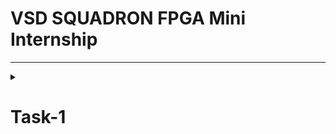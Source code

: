 # VSD SQUADRON FPGA Mini Internship 
---
<details>
  <summary> 
    
# Task-1 
  </summary>
  
  <details>
  <summary> 
    
# Objective:
  </summary>
               
Participants are expected to understand and document the provided Verilog code, create the necessary PCF file, and integrate the design with the VSDSquadron FPGA Mini board using the provided datasheet.
</details>
<details>
  <summary> 
        
# Step 1 Understanding the Verilog Code
  </summary>

 This is the Verilog code link- https://github.com/thesourcerer8/VSDSquadron_FM/blob/main/led_blue/top.v 
Remove the first # while using


 ```bash
  #module top (
  output wire led_red  , 
  output wire led_blue , 
  output wire led_green , 
  input wire hw_clk, 
  output wire testwire
);

  wire        int_osc            ;
  reg  [27:0] frequency_counter_i;

  assign testwire = frequency_counter_i[5];
 
  always @(posedge int_osc) begin
    frequency_counter_i <= frequency_counter_i + 1'b1;
  end

  SB_HFOSC #(.CLKHF_DIV ("0b10")) u_SB_HFOSC ( .CLKHFPU(1'b1), .CLKHFEN(1'b1), .CLKHF(int_osc));

  SB_RGBA_DRV RGB_DRIVER (
    .RGBLEDEN(1'b1                                            ),
    .RGB0PWM (1'b0), // red
    .RGB1PWM (1'b0), // green
    .RGB2PWM (1'b1), // blue
    .CURREN  (1'b1                                            ),
    .RGB0    (led_red                                       ), 
    .RGB1    (led_green                                       ),
    .RGB2    (led_blue                                        )
  );
  defparam RGB_DRIVER.RGB0_CURRENT = "0b000001";
  defparam RGB_DRIVER.RGB1_CURRENT = "0b000001";
  defparam RGB_DRIVER.RGB2_CURRENT = "0b000001";

endmodule
```
---
Now let us understand what is it

```bash
1. This Verilog module, named "top", is designed for a FPGA board
   We have the Outputs 
2. "led_red, led_blue, led_green": Control an RGB LED.
3. "testwire": Outputs a signal derived from an internal counter.
4. the "int_osc" is the Internal Oscillator output.
   And as well as Inputs
5. "hw_clk": An external hardware oscillator
6. "frequency_counter_i"is a counter that increments on every internal clock cycle.
7. There is a High Frequency Internal Oscillator, That is "SB_HFOSC"
8. The function "0b10" Divides the base clock by 4, that is, divides 48MHz by 4, to give 12MHz
9. There is a RGB led driver "SB_RGBA_DRV"
10. There are few PWM input too
"RGB0PWM = 0" → Red LED OFF
"RGB1PWM = 0" → Green LED OFF
"RGB2PWM = 1" → Blue LED ON
"defparam" sets the lowest brightness (Default Parameters)
There is also a code line stating the RGB numbers-
RGB0 → led_red
RGB1 → led_green
RGB2 → led_blue
 ```
# Now what is the Purpose of the Module?
~Generates an internal clock using an FPGA’s high-frequency oscillator (SB_HFOSC).
~Implements a 28-bit counter to create a lower-frequency signal.
~Drives an RGB LED using the SB_RGBA_DRV hardware block.
~Outputs a test signal (testwire) from the counter’s 5th bit, creating a low-frequency square wave.

# Description of internal logic and oscillator 
```bash
"SB_HFOSC" is an Internal Oscillator

SB_HFOSC #(.CLKHF_DIV ("0b10")) u_SB_HFOSC ( 
 .CLKHFPU(1'b1), 
 .CLKHFEN(1'b1), 
 .CLKHF(int_osc)
 ) ;

SB_HFOSC is a built-in FPGA high-frequency oscillator.
CLKHF_DIV = "0b10" sets the oscillator frequency to 12 MHz (48 MHz ÷ 4).
The output int_osc is the clock signal used in the module.
There is a Frequency counter too
A 28-bit counter (frequency_counter_i) increments on every positive clock edge.
Since int_osc is 12 MHz, the counter increases every 83.3 ns.
testwire toggles at ~187.5 kHz, acting as a test signal.
 ```
# What is the Functionality of the RGB LED Driver and Relationship to Outputs
First let us check waht is the RGB LED driver here
```bash

  SB_RGBA_DRV RGB_DRIVER (
    .RGBLEDEN(1'b1),
    .RGB0PWM (1'b0), 
    .RGB1PWM (1'b0),
    .RGB2PWM (1'b1),
    .CURREN  (1'b1),
    .RGB0    (led_red), 
    .RGB1    (led_green),
    .RGB2    (led_blue)
  );
  defparam RGB_DRIVER.RGB0_CURRENT = "0b000001";
  defparam RGB_DRIVER.RGB1_CURRENT = "0b000001";
  defparam RGB_DRIVER.RGB2_CURRENT = "0b000001";

endmodule


Here you can see that there is a driver, "SB_RGBA_DRV"
This is a special hardware block that directly drives an RGB LED.
RGBLEDEN = 1'b1 enables the driver.
PWM Inputs
RGB0PWM = 0 - Red LED OFF
RGB1PWM = 0 - Green LED OFF
RGB2PWM = 1 - Blue LED ON
Outputs
RGB0 → led_red
RGB1 → led_green
RGB2 → led_blue
These connect to the actual LED pins.
Check the 
Sets the current (brightness) for each LED color.
0b000001 = low brightness.
The Blue LED (led_blue) is always ON, while Red and Green are OFF.
The LED pins (led_red, led_green, led_blue) directly connect to the RGB LED hardware.
TIP-Modifying RGBxPWM dynamically could change the LED color.
```
Wanted the table for the functionality??
Here you go
![image](https://github.com/user-attachments/assets/2c5673c4-0e2a-424f-8845-3fb1efb36ba2)

</details>

<details>
  <summary>
    
# Step 2: Creating the PCF File
  </summary>
  
  Access the PCF file from the provided link: https://github.com/thesourcerer8/VSDSquadron_FM/blob/main/led_blue/VSDSquadronFM.pcf
  This the code
  ```bash
set_io  led_red	39
set_io  led_blue 40
set_io  led_green 41
set_io  hw_clk 20
set_io  testwire 17
```
# What does it say?
set_io → Assigns a Verilog signal to a specific physical FPGA pin.
<led_blue> (example) → The name of the signal in the Verilog code.
<40> (example) → The pin number
```bash
Name of Signal   Pin number     Functionality
led_red	           39	        Red LED output
led_blue	   40	        Blue LED output
led_green	   41	        Green LED output
hw_clk	           20	        External hardware clock input
testwire	   17	        Test signal output
```
The pin mappings are connected to the chip.

```
Pin	Signal	  Function in Verilog	          Function in Hardware
39	led_red	         Controls red LED	          Red LED output
40	led_blue	 Controls blue LED	          Blue LED output (Always ON)
41	led_green	 Controls green LED	          Green LED output (OFF)
20	hw_clk	         Unused in Verilog	          Reserved for external clock
17	testwire	 Outputs a slow test signal	  Debugging pin
```
# What does it Imply?
**The blue LED is always on (1'b1).**

**The red and green LEDs are off (1'b0).**

**The design uses an internal oscillator, so hw_clk is unused.**

**Test Wire outputs a debugging signal that can be checked with an oscilloscope.**

# Creating a PCF file
Access the pcf file from the attachments, They are working in my board successfully.
</details>
<details>
  <summary> 
    
# STEP 3 Implement in the VSDsquadron board 
  </summary>

  First lets check the Blue project
   Refer to the Datasheet to upload it. these are the results
   ---
   ![image](https://github.com/user-attachments/assets/ac9cc3ea-309f-4a08-95ec-8950bc8f115b)
The Blue LED is ON 

# Now lets check my own project
These were the stunning results
---
I had a hard time taking the photos of the superfast blinker

# first 0.5 second
![image](https://github.com/user-attachments/assets/9ee41d0a-8c31-4d53-a3eb-8b59579aa71d)

# The red led is on

# Immediately, 
![image](https://github.com/user-attachments/assets/f275b34b-bbc4-4358-a114-b8cc4f4fa038)

# The blue is on

 **And this continues**

</details>

</details>


